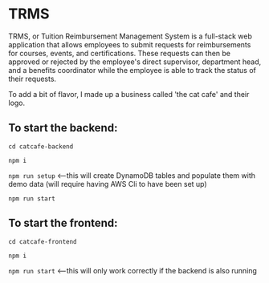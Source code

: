 # TRMS

TRMS, or Tuition Reimbursement Management System is a full-stack web application that allows employees to submit requests for reimbursements for courses, events, and certifications. These requests can then be approved or rejected by the employee's direct supervisor, department head, and a benefits coordinator while the employee is able to track the status of their requests.

To add a bit of flavor, I made up a business called 'the cat cafe' and their logo.

## To start the backend:

`cd catcafe-backend`

`npm i`

`npm run setup` <--this will create DynamoDB tables and populate them with demo data (will require having AWS Cli to have been set up)

`npm run start`

## To start the frontend:
`cd catcafe-frontend`

`npm i`

`npm run start` <--this will only work correctly if the backend is also running